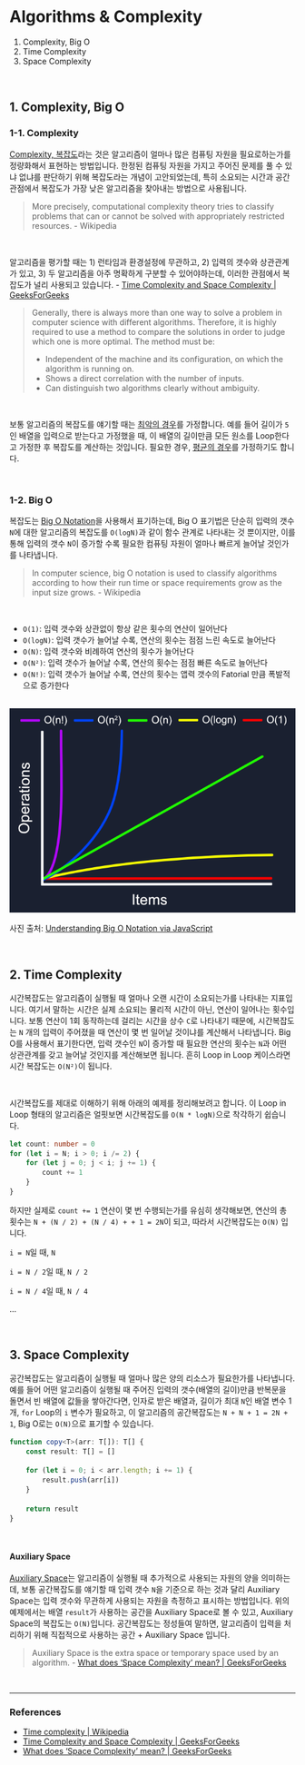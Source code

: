 # Algorithms & Complexity

1. Complexity, Big O
2. Time Complexity
3. Space Complexity

<br />

## 1. Complexity, Big O

### 1-1. Complexity

[Complexity, 복잡도](https://en.wikipedia.org/wiki/Computational_complexity_theory)라는 것은 알고리즘이 얼마나 많은 컴퓨팅 자원을 필요로하는가를 정량화해서 표현하는 방법입니다. 한정된 컴퓨팅 자원을 가지고 주어진 문제를 풀 수 있냐 없냐를 판단하기 위해 복잡도라는 개념이 고안되었는데, 특히 소요되는 시간과 공간 관점에서 복잡도가 가장 낮은 알고리즘을 찾아내는 방법으로 사용됩니다.

> More precisely, computational complexity theory tries to classify problems that can or cannot be solved with appropriately restricted resources. - Wikipedia

<br />

알고리즘을 평가할 때는 1) 런타임과 환경설정에 무관하고, 2) 입력의 갯수와 상관관계가 있고, 3) 두 알고리즘을 아주 명확하게 구분할 수 있어야하는데, 이러한 관점에서 복잡도가 널리 사용되고 있습니다. - [Time Complexity and Space Complexity | GeeksForGeeks](https://www.geeksforgeeks.org/time-complexity-and-space-complexity/)

> Generally, there is always more than one way to solve a problem in computer science with different algorithms. Therefore, it is highly required to use a method to compare the solutions in order to judge which one is more optimal. The method must be:
> - Independent of the machine and its configuration, on which the algorithm is running on.
> - Shows a direct correlation with the number of inputs.
> - Can distinguish two algorithms clearly without ambiguity.

<br />

보통 알고리즘의 복잡도를 얘기할 때는 [최악의 경우](https://en.wikipedia.org/wiki/Worst-case_complexity)를 가정합니다. 예를 들어 길이가 `5`인 배열을 입력으로 받는다고 가정했을 때, 이 배열의 길이만큼 모든 원소를 Loop한다고 가정한 후 복잡도를 계산하는 것입니다. 필요한 경우, [평균의 경우](https://en.wikipedia.org/wiki/Average-case_complexity)를 가정하기도 합니다. 

<br />

### 1-2. Big O

복잡도는 [Big O Notation](https://en.wikipedia.org/wiki/Big_O_notation)을 사용해서 표기하는데, Big O 표기법은 단순히 입력의 갯수 `N`에 대한 알고리즘의 복잡도를 `O(logN)`과 같이 함수 관계로 나타내는 것 뿐이지만, 이를 통해 입력의 갯수 `N`이 증가할 수록 필요한 컴퓨팅 자원이 얼마나 빠르게 늘어날 것인가를 나타냅니다.

> In computer science, big O notation is used to classify algorithms according to how their run time or space requirements grow as the input size grows. - Wikipedia

<br />

- `O(1)`: 입력 갯수와 상관없이 항상 같은 횟수의 연산이 일어난다
- `O(logN)`: 입력 갯수가 늘어날 수록, 연산의 횟수는 점점 느린 속도로 늘어난다
- `O(N)`: 입력 갯수와 비례하여 연산의 횟수가 늘어난다
- `O(N²)`: 입력 갯수가 늘어날 수록, 연산의 횟수는 점점 빠른 속도로 늘어난다
- `O(N!)`: 입력 갯수가 늘어날 수록, 연산의 횟수는 앱력 갯수의 Fatorial 만큼 폭발적으로 증가한다

<br />

<img src="./../assets/o-complexity.png" width="700"/>

사진 출처: [Understanding Big O Notation via JavaScript](https://www.digitalocean.com/community/tutorials/js-big-o-notation)

<br />

## 2. Time Complexity

시간복잡도는 알고리즘이 실행될 때 얼마나 오랜 시간이 소요되는가를 나타내는 지표입니다. 여기서 말하는 시간은 실제 소요되는 물리적 시간이 아닌, 연산이 일어나는 횟수입니다. 보통 연산이 1회 동작하는데 걸리는 시간을 상수 `C`로 나타내기 때문에, 시간복잡도는 `N` 개의 입력이 주어졌을 때 연산이 몇 번 일어날 것이냐를 계산해서 나타냅니다. Big O를 사용해서 표기한다면, 입력 갯수인 `N`이 증가할 때 필요한 연산의 횟수는 `N`과 어떤 상관관계를 갖고 늘어날 것인지를 계산해보면 됩니다. 흔히 Loop in Loop 케이스라면 시간 복잡도는 `O(N²)`이 됩니다.

<br />

시간복잡도를 제대로 이해하기 위해 아래의 예제를 정리해보려고 합니다. 이 Loop in Loop 형태의 알고리즘은 얼핏보면 시간복잡도를 `O(N * logN)`으로 착각하기 쉽습니다.

```typescript
let count: number = 0
for (let i = N; i > 0; i /= 2) {
    for (let j = 0; j < i; j += 1) {
        count += 1
    }
}
```

하지만 실제로 `count += 1` 연산이 몇 번 수행되는가를 유심히 생각해보면, 연산의 총 횟수는 `N + (N / 2) + (N / 4) + + 1 = 2N`이 되고, 따라서 시간복잡도는 `O(N)` 입니다.

`i = N`일 때, `N`

`i = N / 2`일 때, `N / 2`

`i = N / 4`일 때, `N / 4`

...

<br />

## 3. Space Complexity

공간복잡도는 알고리즘이 실행될 때 얼마나 많은 양의 리소스가 필요한가를 나타냅니다. 예를 들어 어떤 알고리즘이 실행될 때 주어진 입력의 갯수(배열의 길이)만큼 반복문을 돌면서 빈 배열에 값들을 쌓아간다면, 인자로 받은 배열과, 길이가 최대 `N`인 배열 변수 1 개, `for` Loop의 `i` 변수가 필요하고, 이 알고리즘의 공간복잡도는 `N + N + 1 = 2N + 1`, Big O로는 `O(N)`으로 표기할 수 있습니다.

```typescript
function copy<T>(arr: T[]): T[] {
    const result: T[] = []

    for (let i = 0; i < arr.length; i += 1) {
        result.push(arr[i])
    }

    return result
}
```

<br />

#### Auxiliary Space

[Auxiliary Space](https://en.wikipedia.org/wiki/Space_complexity#Auxiliary_space_complexity)는 알고리즘이 실행될 때 추가적으로 사용되는 자원의 양을 의미하는데, 보통 공간복잡도를 얘기할 때 입력 갯수 `N`을 기준으로 하는 것과 달리 Auxiliary Space는 입력 갯수와 무관하게 사용되는 자원을 측정하고 표시하는 방법입니다. 위의 예제에서는 배열 `result`가 사용하는 공간을 Auxiliary Space로 볼 수 있고, Auxiliary Space의 복잡도는 `O(N)`입니다. 공간복잡도는 정성들여 말하면, 알고리즘이 입력을 처리하기 위해 직접적으로 사용하는 공간 + Auxiliary Space 입니다.

> Auxiliary Space is the extra space or temporary space used by an algorithm. - [What does ‘Space Complexity’ mean? | GeeksForGeeks](https://www.geeksforgeeks.org/g-fact-86/)

<br />

---

### References

- [Time complexity | Wikipedia](https://en.wikipedia.org/wiki/Time_complexity)
- [Time Complexity and Space Complexity | GeeksForGeeks](https://www.geeksforgeeks.org/time-complexity-and-space-complexity/)
- [What does ‘Space Complexity’ mean? | GeeksForGeeks](https://www.geeksforgeeks.org/g-fact-86/)
